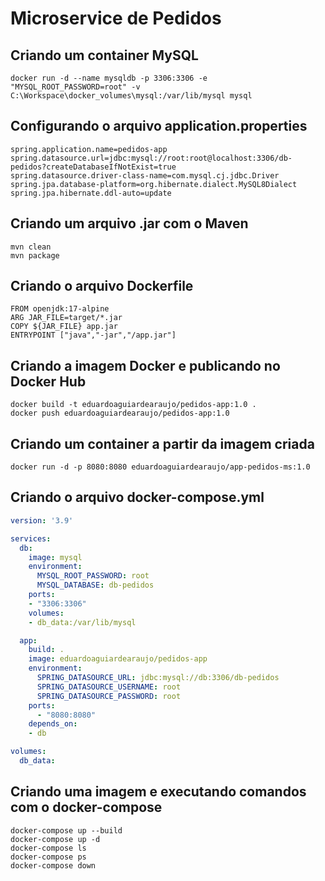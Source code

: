# Microservice de Pedidos

## Criando um container MySQL
```text
docker run -d --name mysqldb -p 3306:3306 -e "MYSQL_ROOT_PASSWORD=root" -v C:\Workspace\docker_volumes\mysql:/var/lib/mysql mysql
```

## Configurando o arquivo application.properties
```text
spring.application.name=pedidos-app
spring.datasource.url=jdbc:mysql://root:root@localhost:3306/db-pedidos?createDatabaseIfNotExist=true
spring.datasource.driver-class-name=com.mysql.cj.jdbc.Driver
spring.jpa.database-platform=org.hibernate.dialect.MySQL8Dialect
spring.jpa.hibernate.ddl-auto=update
```

## Criando um arquivo .jar com o Maven
```text
mvn clean
mvn package
```

## Criando o arquivo Dockerfile
```text
FROM openjdk:17-alpine
ARG JAR_FILE=target/*.jar
COPY ${JAR_FILE} app.jar
ENTRYPOINT ["java","-jar","/app.jar"]
```

## Criando a imagem Docker e publicando no Docker Hub
```text
docker build -t eduardoaguiardearaujo/pedidos-app:1.0 .
docker push eduardoaguiardearaujo/pedidos-app:1.0
```

## Criando um container a partir da imagem criada
```text
docker run -d -p 8080:8080 eduardoaguiardearaujo/app-pedidos-ms:1.0
``` 

## Criando o arquivo docker-compose.yml
```yaml
version: '3.9'

services:
  db:
    image: mysql
    environment:
      MYSQL_ROOT_PASSWORD: root
      MYSQL_DATABASE: db-pedidos
    ports:
    - "3306:3306"
    volumes:
    - db_data:/var/lib/mysql

  app:
    build: .
    image: eduardoaguiardearaujo/pedidos-app
    environment:
      SPRING_DATASOURCE_URL: jdbc:mysql://db:3306/db-pedidos
      SPRING_DATASOURCE_USERNAME: root
      SPRING_DATASOURCE_PASSWORD: root
    ports:
      - "8080:8080"
    depends_on:
    - db

volumes:
  db_data:
```

## Criando uma imagem e executando comandos com o docker-compose
```text
docker-compose up --build
docker-compose up -d
docker-compose ls
docker-compose ps
docker-compose down 
```
